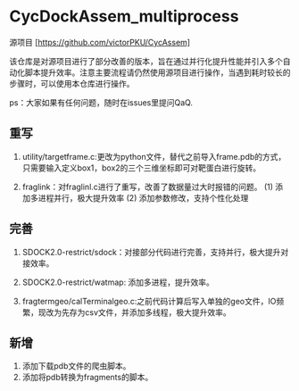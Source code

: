 # CycDockAssem_multiprocess

源项目 [https://github.com/victorPKU/CycAssem]

该仓库是对源项目进行了部分改善的版本，旨在通过并行化提升性能并引入多个自动化脚本提升效率。注意主要流程请仍然使用源项目进行操作，当遇到耗时较长的步骤时，可以使用本仓库进行操作。

ps：大家如果有任何问题，随时在issues里提问QaQ.

## 重写
1. utility/targetframe.c:更改为python文件，替代之前导入frame.pdb的方式，只需要输入定义box1，box2的三个三维坐标即可对靶蛋白进行旋转。

2. fraglink：对fraglinl.c进行了重写，改善了数据量过大时报错的问题。
(1) 添加多进程并行，极大提升效率
(2) 添加参数修改，支持个性化处理


## 完善
1. SDOCK2.0-restrict/sdock：对接部分代码进行完善，支持并行，极大提升对接效率。

2. SDOCK2.0-restrict/watmap: 添加多进程，提升效率。

3. fragtermgeo/calTerminalgeo.c:之前代码计算后写入单独的geo文件，IO频繁，现改为先存为csv文件，并添加多线程，极大提升效率。

## 新增

1. 添加下载pdb文件的爬虫脚本。
2. 添加将pdb转换为fragments的脚本。